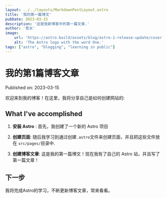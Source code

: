 ```yaml
---
layout: ../../layouts/MarkdownPostLayout.astro
title: '我的第一篇博文'
pubDate: 2023-03-15
description: '这是我新博客中的第一篇文章.'
author: '景水'
image:
    url: 'https://astro.build/assets/blog/astro-1-release-update/cover.jpeg' 
    alt: 'The Astro logo with the word One.'
tags: ["astro", "blogging", "learning in public"]
---
```


# 我的第1篇博客文章

Published on: 2023-03-15

欢迎来到我的博客！在这里，我将分享自己是如何创建网站的:

## What I've accomplished

1. **安装 Astro** : 首先，我创建了一个新的 Astro 项目

2. **创建页面**: 随后我学习到通过创建`.astro`文件来创建页面，并且把这些文件放在 `src/pages/`目录中.

3. **创建博客文章**: 这是我的第一篇博文！现在我有了自己的 Astro 站，并且写了第一篇文章！

## 下一步
我将完成Astro的学习，不断更新博客文章，常来看看。